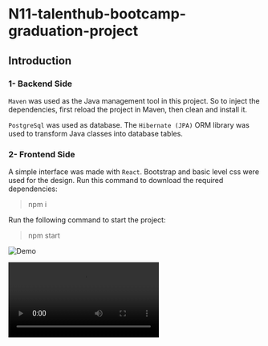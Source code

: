 # N11-talenthub-bootcamp-graduation-project

## Introduction

### 1- Backend Side

```Maven``` was used as the Java management tool in this project. So to inject the dependencies, 
first reload the project in Maven, then clean and install it.

```PostgreSql``` was used as database. The ```Hibernate (JPA)``` ORM library was used to transform Java classes 
into database tables.

### 2- Frontend Side

A simple interface was made with ```React```. Bootstrap and basic level css were used for the design. 
Run this command to download the required dependencies:

> npm i

Run the following command to start the project:

> npm start

![Demo](https://github.com/Microsoft/vscode-chrome-debug/blob/master/images/demo.gif?raw=true)

![sdfs](./Screen_Recording_2022_01_30_at_161451.mp4?raw=true)

